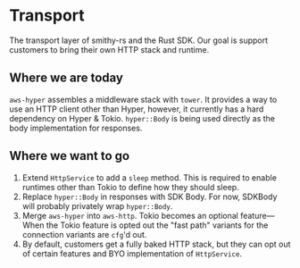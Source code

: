 # Transport
The transport layer of smithy-rs and the Rust SDK. Our goal is support customers to bring their own HTTP stack and runtime.

## Where we are today
`aws-hyper` assembles a middleware stack with `tower`. It provides a way to use an HTTP client other than Hyper, however, it currently has a hard dependency on Hyper & Tokio. `hyper::Body` is being used directly as the body implementation for responses.

## Where we want to go
1. Extend `HttpService` to add a `sleep` method. This is required to enable runtimes other than Tokio to define how they should sleep.
2. Replace `hyper::Body` in responses with SDK Body. For now, SDKBody will probably privately wrap `hyper::Body`.
3. Merge `aws-hyper` into `aws-http`. Tokio becomes an optional feature—When the Tokio feature is opted out the "fast path" variants for the connection variants are `cfg`'d out.
4. By default, customers get a fully baked HTTP stack, but they can opt out of certain features and BYO implementation of `HttpService`.
